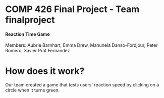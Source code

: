 # COMP 426 Final Project - Team finalproject
#### Reaction Time Game
Members: Aubrie Barnhart, Emma Drew, Manunela Danso-Fordjour, Peter Romero, Xavier Prat Fernandez

# How does it work?
Our team created a game that tests users' reaction speed by clicking on a circle when it turns green.


